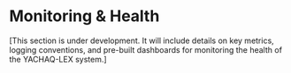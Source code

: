 # Monitoring & Health

[This section is under development. It will include details on key metrics, logging conventions, and pre-built dashboards for monitoring the health of the YACHAQ-LEX system.]
